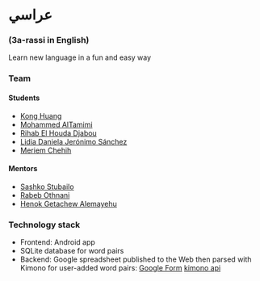 # عراسي
### (3a-rassi in English)

Learn new language in a fun and easy way

### Team

#### Students

- [Kong Huang](https://github.com/wheressswaldo)
- [Mohammed AlTamimi](https://github.com/trance03)
- [Rihab El Houda Djabou](https://github.com/rihabelhouda)
- [Lidia Daniela Jerónimo Sánchez](https://www.linkedin.com/pub/lidia-jeronimo/7a/511/13b)
- [Meriem Chehih](https://github.com/MeriemChehih)

#### Mentors

- [Sashko Stubailo](https://github.com/stubailo)
- [Rabeb Othnani](https://github.com/RabebOthmani)
- [Henok Getachew Alemayehu](https://github.com/henokgetachew)

### Technology stack

- Frontend: Android app
- SQLite database for word pairs
- Backend: Google spreadsheet published to the Web then parsed with Kimono for user-added word pairs: [Google Form](https://docs.google.com/forms/d/1GNmdpEW0ia1G0GYt4DdIziDLCMMTxV011Ab4ybWhd3A/viewform) [kimono api](https://www.kimonolabs.com/api/d5uktwtc?apikey=97f8fea63f458e384d7e1c819c72c67a)
